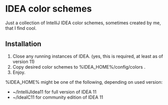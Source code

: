 IDEA color schemes
==================

Just a collection of IntelliJ IDEA color schemes, sometimes created by me, that I find cool.

Installation
------------

1. Close any running instances of IDEA. (yes, this is required, at least as of version 11)
2. Copy desired color schemes to %IDEA_HOME%/config/colors .
3. Enjoy.

%IDEA_HOME% might be one of the following, depending on used version:

- ~/IntelliJIdea11 for full version of IDEA 11
- ~/IdeaIC11 for community edition of IDEA 11
